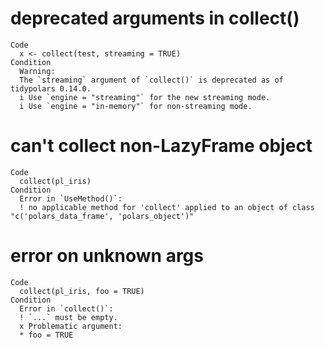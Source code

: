 # deprecated arguments in collect()

    Code
      x <- collect(test, streaming = TRUE)
    Condition
      Warning:
      The `streaming` argument of `collect()` is deprecated as of tidypolars 0.14.0.
      i Use `engine = "streaming"` for the new streaming mode.
      i Use `engine = "in-memory"` for non-streaming mode.

# can't collect non-LazyFrame object

    Code
      collect(pl_iris)
    Condition
      Error in `UseMethod()`:
      ! no applicable method for 'collect' applied to an object of class "c('polars_data_frame', 'polars_object')"

# error on unknown args

    Code
      collect(pl_iris, foo = TRUE)
    Condition
      Error in `collect()`:
      ! `...` must be empty.
      x Problematic argument:
      * foo = TRUE

